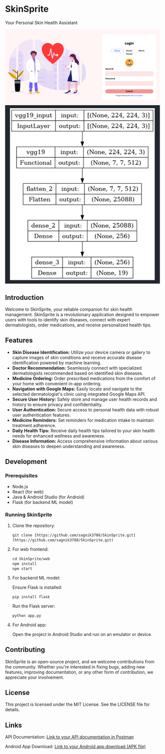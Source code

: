 <!DOCTYPE html>
<html lang="en">
<head>
    <meta charset="UTF-8">
    <meta name="viewport" content="width=device-width, initial-scale=1.0">
</head>
<body>

<h1>SkinSprite</h1>
<p>Your Personal Skin Health Assistant</p>

<img src="./screenshots/Screenshot 2024-04-07 034114.png" alt="SkinSprite web Screenshot">
<img src="./screenshots/Screenshot 2024-04-07 035607.png" alt="SkinSprite VGG19 Architecture">

<h2>Introduction</h2>
<p>Welcome to SkinSprite, your reliable companion for skin health management. SkinSprite is a revolutionary application designed to empower users with tools to identify skin diseases, connect with expert dermatologists, order medications, and receive personalized health tips.</p>

<h2>Features</h2>
<ul>
    <li><strong>Skin Disease Identification:</strong> Utilize your device camera or gallery to capture images of skin conditions and receive accurate disease identification powered by machine learning.</li>
    <li><strong>Doctor Recommendation:</strong> Seamlessly connect with specialized dermatologists recommended based on identified skin diseases.</li>
    <li><strong>Medicine Ordering:</strong> Order prescribed medications from the comfort of your home with convenient in-app ordering.</li>
    <li><strong>Navigation with Google Maps:</strong> Easily locate and navigate to the selected dermatologist's clinic using integrated Google Maps API.</li>
    <li><strong>Secure User History:</strong> Safely store and manage user health records and history to ensure privacy and confidentiality.</li>
    <li><strong>User Authentication:</strong> Secure access to personal health data with robust user authentication features.</li>
    <li><strong>Medicine Reminders:</strong> Set reminders for medication intake to maintain treatment adherence.</li>
    <li><strong>Daily Health Tips:</strong> Receive daily health tips tailored to your skin health needs for enhanced wellness and awareness.</li>
    <li><strong>Disease Information:</strong> Access comprehensive information about various skin diseases to deepen understanding and awareness.</li>
</ul>

<h2>Development</h2>
<h3>Prerequisites</h3>
<ul>
    <li>Node.js</li>
    <li>React (for web)</li>
    <li>Java & Android Studio (for Android)</li>
    <li>Flask (for backend ML model)</li>
</ul>

<h3>Running SkinSprite</h3>
<ol>
    <li>Clone the repository:</li>
    <pre><code>git clone [https://github.com/sagnik3788/SkinSprite.git](https://github.com/sagnik3788/SkinSprite.git)</code></pre>
    <li>For web frontend:</li>
    <pre><code>cd SkinSprite/web
npm install
npm start</code></pre>
    <li>For backend ML model:</li>
    <p>Ensure Flask is installed:</p>
    <pre><code>pip install flask</code></pre>
    <p>Run the Flask server:</p>
    <pre><code>python app.py</code></pre>
    <li>For Android app:</li>
    <p>Open the project in Android Studio and run on an emulator or device.</p>
</ol>

<h2>Contributing</h2>
<p>SkinSprite is an open-source project, and we welcome contributions from the community. Whether you're interested in fixing bugs, adding new features, improving documentation, or any other form of contribution, we appreciate your involvement.</p>

<h2>License</h2>
<p>This project is licensed under the MIT License. See the LICENSE file for details.</p>

<h2>Links</h2>
<p>API Documentation: <a href="https://documenter.getpostman.com/view/26302198/2sA35Mwxrj">Link to your API documentation in Postman</a></p>
<p>Android App Download: <a href="your_android_app_download_link">Link to your Android app download (APK file)</a></p>

</body>
</html>
